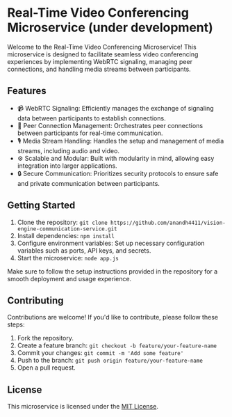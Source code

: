 # Real-Time Video Conferencing Microservice (under development)

Welcome to the Real-Time Video Conferencing Microservice! This microservice is designed to facilitate seamless video conferencing experiences by implementing WebRTC signaling, managing peer connections, and handling media streams between participants.

## Features

- 📹 WebRTC Signaling: Efficiently manages the exchange of signaling data between participants to establish connections.
- 🔗 Peer Connection Management: Orchestrates peer connections between participants for real-time communication.
- 🎙️ Media Stream Handling: Handles the setup and management of media streams, including audio and video.
- ⚙️ Scalable and Modular: Built with modularity in mind, allowing easy integration into larger applications.
- 🔒 Secure Communication: Prioritizes security protocols to ensure safe and private communication between participants.

## Getting Started

1. Clone the repository: `git clone https://github.com/anandh4411/vision-engine-communication-service.git`
2. Install dependencies: `npm install`
3. Configure environment variables: Set up necessary configuration variables such as ports, API keys, and secrets.
4. Start the microservice: `node app.js`

Make sure to follow the setup instructions provided in the repository for a smooth deployment and usage experience.

## Contributing

Contributions are welcome! If you'd like to contribute, please follow these steps:

1. Fork the repository.
2. Create a feature branch: `git checkout -b feature/your-feature-name`
3. Commit your changes: `git commit -m 'Add some feature'`
4. Push to the branch: `git push origin feature/your-feature-name`
5. Open a pull request.

## License

This microservice is licensed under the [MIT License](LICENSE.txt).
